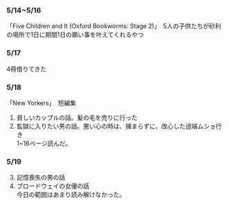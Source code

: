 ### 5/14~5/16 ###   
「Five Children and It (Oxford Bookworms: Stage 2)」　5人の子供たちが砂利の場所で1日に期間1日の願い事を叶えてくれるやつ  
### 5/17 ###
4冊借りてきた  
### 5/18 ###
「New Yorkers」　短編集  
1. 貧しいカップルの話。髪の毛を売りに行った  
2. 監獄に入りたい男の話。悪い心の時は、捕まらずに、改心した途端ムショ行き  
1~16ページ読んだ。  
### 5/19 ###  
3. 記憶喪失の男の話  
4. ブロードウェイの女優の話  
今日の範囲はあまり読み解けなかった。  
